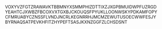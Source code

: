 VOXYVZFGTZRAWAVKTBBMNYXSMMPHIZDTTIXZJXGPBMUIDWPFUZRGDYEAHTCJXWBZFBCOXVXTGXBJCKOUQSFPYUKLLOONWSKYPDKAMFOPYCFMRUABYCZNSSFLVNDJNCRLKEGNRRHJMCMZEWUTUSOECWWFESJYBYRNAQSATPEVKHFITZHYPEFTSASJKXNZGGFZLCHSDSNT